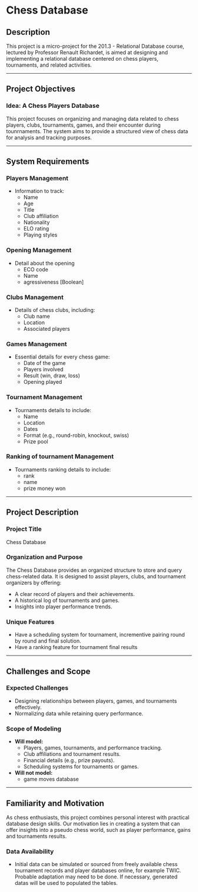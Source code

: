 # Chess Database

## Description

This project is a micro-project for the 201.3 - Relational Database course, lectured by Professor Renault Richardet, is aimed at designing and implementing a relational database centered on chess players, tournaments, and related activities.

---

## Project Objectives

### Idea: A Chess Players Database

This project focuses on organizing and managing data related to chess players, clubs, tournaments, games, and their encounter during tounrnaments. The system aims to provide a structured view of chess data for analysis and tracking purposes.

---

## System Requirements

### **Players Management**

- Information to track:
  - Name
  - Age
  - Title
  - Club affiliation
  - Nationality
  - ELO rating
  - Playing styles

### **Opening Management**

- Detail about the opening
  - ECO code
  - Name
  - agressiveness [Boolean]

### **Clubs Management**

- Details of chess clubs, including:
  - Club name
  - Location
  - Associated players

### **Games Management**

- Essential details for every chess game:
  - Date of the game
  - Players involved
  - Result (win, draw, loss)
  - Opening played

### **Tournament Management**

- Tournaments details to include:
  - Name
  - Location
  - Dates
  - Format (e.g., round-robin, knockout, swiss)
  - Prize pool

### **Ranking of tournament Management**

- Tournaments ranking details to include:
  - rank
  - name
  - prize money won

---

## Project Description

### Project Title

Chess Database

### Organization and Purpose

The Chess Database provides an organized structure to store and query chess-related data. It is designed to assist players, clubs, and tournament organizers by offering:

- A clear record of players and their achievements.
- A historical log of tournaments and games.
- Insights into player performance trends.

### Unique Features

- Have a scheduling system for tournament, incrementive pairing round by round and final solution.
- Have a ranking feature for tournament final results

---

## Challenges and Scope

### Expected Challenges

- Designing relationships between players, games, and tournaments effectively.
- Normalizing data while retaining query performance.

### Scope of Modeling

- **Will model:**
  - Players, games, tournaments, and performance tracking.
  - Club affiliations and tournament results.
  - Financial details (e.g., prize payouts).
  - Scheduling systems for tournaments or games.
- **Will not model:**
  - game moves database

---

## Familiarity and Motivation

As chess enthusiasts, this project combines personal interest with practical database design skills. Our motivation lies in creating a system that can offer insights into a pseudo chess world, such as player performance, gains and tournaments results.

### Data Availability

- Initial data can be simulated or sourced from freely available chess tournament records and player databases online, for example TWIC. Probable adaptation may need to be done. If necessary, generated datas will be used to populated the tables.
